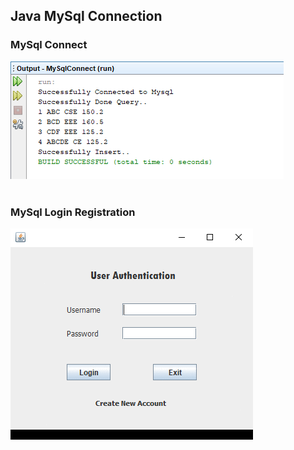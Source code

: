 ## Java MySql Connection
### MySql Connect
![](MySqlConnect/sample.png) <br> <br> 
### MySql Login Registration
![](MySqlLogin/sample.gif) <br> 
